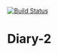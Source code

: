 [![Build Status](https://travis-ci.com/ahmo10/Diary-2.svg?branch=dev)](https://travis-ci.com/ahmo10/Diary-2)

# Diary-2